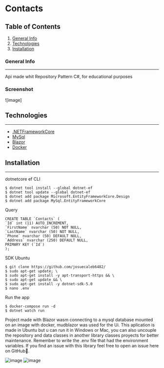 # Contacts
## Table of Contents
1. [General Info](#general-info)
2. [Technologies](#technologies)
3. [Installation](#installation)

### General Info
***
Api made whit Repository Pattern C#, for educational purposes
### Screenshot
![image]
## Technologies
***
* [.NETFrameworkCore](https://dotnet.microsoft.com/download/dotnet/5.0)
* [MySql](https://www.mysql.com/)
* [Blazor]()
* [Docker](https://www.docker.com/)
## Installation
***

dotnetcore ef CLI
```
$ dotnet tool install --global dotnet-ef
$ dotnet tool update --global dotnet-ef
$ dotnet add package Microsoft.EntityFrameworkCore.Design
$ dotnet add package MySql.EntityFrameworkCore
```
Query
```
CREATE TABLE `Contacts` (  
`Id` int (11) AUTO_INCREMENT,  
`FirstName` nvarchar (50) NOT NULL,  
`LastName` nvarchar (50) NOT NULL,
`Phone` nvarchar (50) DEFAULT NULL,
`Address` nvarchar (250) DEFAULT NULL,
PRIMARY KEY (`Id`)
);
```

SDK Ubuntu
```
$ git clone https://github.com/josuecaleb6482/
$ sudo apt-get update; \
$ sudo apt-get install -y apt-transport-https && \
$ sudo apt-get update && \
$ sudo apt-get install -y dotnet-sdk-5.0
$ nano .env
```

Run the app
```
$ docker-compose run -d
$ dotnet watch run
```
Project made with Blazor wasm connecting to a mysql database mounted on an image with docker, mudblazor was used for the Ui. This aplication is made in Ubuntu but u can run it in Windows or Mac, you can also uncouple the repository and data classes in another library classes proyects for better maintenance.
Remember to write the .env file that had the environment variables.
If you find an issue with this library feel free to open an issue here on GitHub🙂.

![image](https://user-images.githubusercontent.com/20881963/130384334-6a3aeeed-1566-4293-bca3-b223e7ae2b7a.png)
![image](https://user-images.githubusercontent.com/20881963/130384365-097486ff-601f-489c-8096-58ddda77f81c.png)


